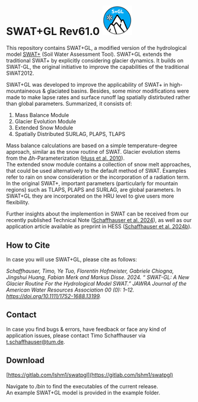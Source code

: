 # SWAT+GL Rev61.0 <img title="" src="./images/spgl_logo.png" alt="" width="81">

This repository contains SWAT+GL, a modified version of the hydrological model [SWAT+](https://swat.tamu.edu/) (Soil Water Assessment Tool). SWAT+GL extends the traditional SWAT+ by explicitly considering glacier dynamics. It builds on SWAT-GL, the original initiative to improve the capabilities of the traditional SWAT2012. 

SWAT+GL was developed to improve the applicability of SWAT+ in high-mountaineous & glaciated basins. Besides, some minor modifications were made to make lapse rates and surface runoff lag spatially distirbuted rather than global parameters.
Summarized, it consists of:

1. Mass Balance Module
2. Glacier Evolution Module
3. Extended Snow Module
4. Spatially Distributed SURLAG, PLAPS, TLAPS

Mass balance calculations are based on a simple temperature-degree approach, similar as the snow routine of SWAT. Glacier evolution stems from the $\Delta$h-Parameterization ([Huss et al. 2010](https://hess.copernicus.org/articles/14/815/2010/)). 
<br/> 
The extended snow module contains a collection of snow melt approaches, that could be used alternatively to the default method of SWAT. Examples refer to rain on snow consideration or the incorporation of a radiation term.
<br/>In the original SWAT+, important parameters (particularly for mountain regions) such as TLAPS, PLAPS and SURLAG, are global parameters. In SWAT+GL they are incorporated on the HRU level to give users more flexibility. 
<br/>

Further insights about the implemention in SWAT can be received from our recently published Technical Note ([Schaffhauser et al. 2024](https://onlinelibrary.wiley.com/doi/10.1111/1752-1688.13199)), as well as our application article available as preprint in HESS ([Schaffhauser et al. 2024b](https://hess.copernicus.org/preprints/hess-2024-89/)).

## How to Cite

In case you will use SWAT+GL, please cite as follows:<br/> 

*Schaffhauser, Timo, Ye Tuo, Florentin Hofmeister, Gabriele Chiogna, Jingshui Huang, Fabian Merk and Markus Disse. 2024. “ SWAT-GL: A New Glacier Routine For the Hydrological Model SWAT.” JAWRA Journal of the American Water Resources Association 00 (0): 1–12. https://doi.org/10.1111/1752-1688.13199.*

## Contact

In case you find bugs & errors, have feedback or face any kind of application issues, please contact Timo Schaffhauser via [t.schaffhauser@tum.de](mailto:t.schaffhauser@tum.de).

## Download

[https://gitlab.com/lshm1/swatpgl](https://gitlab.com/lshm1/swatpgl)

Navigate to */bin* to find the executables of the current release.
<br/>
An example SWAT+GL model is provided in the example folder. 
